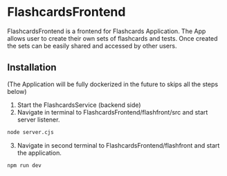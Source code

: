 
# FlashcardsFrontend

FlashcardsFrontend is a frontend for Flashcards Application.
The App allows user to create their own sets of flashcards and tests.
Once created the sets can be easily shared and accessed by other users.

## Installation
(The Application will be fully dockerized in the future to skips all the steps below)
1. Start the FlashcardsService (backend side)
2. Navigate in terminal to FlashcardsFrontend/flashfront/src and start server listener.
```bash
node server.cjs
```
3. Navigate in second terminal to FlashcardsFrontend/flashfront and start the application.
```bash
npm run dev
```
